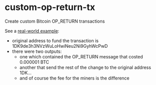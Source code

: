 # custom-op-return-tx
Create custom Bitcoin OP_RETURN transactions

See a [real-world example](http://btc.blockr.io/tx/info/1ad6af7564901ace5c1476a83a0caad09b711800b2dd426ea29fb3906dcb4d9e):
 - original address to fund the transaction is 	
1DK9de3h3NVzWuLoHwiNeu2Ni9GyhWcPwD
 - there were two outputs: 
    - one which contained the OP_RETURN message that costed 0.000001 BTC
    - another that send the rest of the change to the original address 1DK...
    - and of course the fee for the miners is the difference
